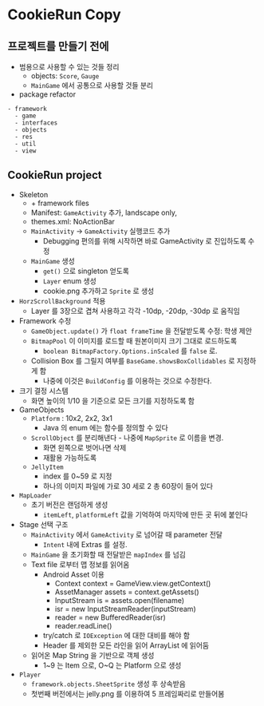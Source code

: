 # CookieRun Copy

## 프로젝트를 만들기 전에
* 범용으로 사용할 수 있는 것들 정리
  * objects: `Score`, `Gauge`
  * `MainGame` 에서 공통으로 사용할 것들 분리
* package refactor
```
- framework
  - game
  - interfaces
  - objects
  - res
  - util
  - view
```

## CookieRun project
* Skeleton
  * &plus; framework files
  * Manifest: `GameActivity` 추가, landscape only, 
  * themes.xml: NoActionBar
  * `MainActivity` -> `GameActivity` 실행코드 추가
    * Debugging 편의를 위해 시작하면 바로 GameActivity 로 진입하도록 수정
  * `MainGame` 생성
    * `get()` 으로 singleton 얻도록
    * `Layer` enum 생성
    * cookie.png 추가하고 `Sprite` 로 생성
* `HorzScrollBackground` 적용
  * Layer 를 3장으로 겹쳐 사용하고 각각 -10dp, -20dp, -30dp 로 움직임
* Framework 수정
  * `GameObject.update()` 가 `float frameTime` 을 전달받도록 수정: 학생 제안
  * `BitmapPool` 이 이미지를 로드할 때 원본이미지 크기 그대로 로드하도록
    * `boolean BitmapFactory.Options.inScaled` 를 `false` 로.
  * Collision Box 를 그릴지 여부를 `BaseGame.showsBoxCollidables` 로 지정하게 함
    * 나중에 이것은 `BuildConfig` 를 이용하는 것으로 수정한다.
* 크기 결정 시스템
  * 화면 높이의 1/10 을 기준으로 모든 크기를 지정하도록 함
* GameObjects
  * `Platform` : 10x2, 2x2, 3x1
    * Java 의 enum 에는 함수를 정의할 수 있다
  * `ScrollObject` 를 분리해낸다 - 나중에 `MapSprite` 로 이름을 변경.
    * 화면 왼쪽으로 벗어나면 삭제
    * 재활용 가능하도록
  * `JellyItem`
    * index 를 0~59 로 지정
    * 하나의 이미지 파일에 가로 30 세로 2 총 60장이 들어 있다
* `MapLoader`
  * 초기 버전은 랜덤하게 생성
    * `itemLeft`, `platformLeft` 값을 기억하여 마지막에 만든 곳 뒤에 붙인다
* Stage 선택 구조
  * `MainActivity` 에서 `GameActivity` 로 넘어갈 때 parameter 전달
    * `Intent` 내에 Extras 를 설정. 
  * `MainGame` 을 초기화할 때 전달받은 `mapIndex` 를 넘김
  * Text file 로부터 맵 정보를 읽어옴
    * Android Asset 이용
      * Context context = GameView.view.getContext()
      * AssetManager assets = context.getAssets()
      * InputStream is = assets.open(filename)
      * isr = new InputStreamReader(inputStream)
      * reader = new BufferedReader(isr)
      * reader.readLine()
    * try/catch 로 `IOException` 에 대한 대비를 해야 함
    * Header 를 제외한 모든 라인을 읽어 ArrayList<String> 에 읽어둠
  * 읽어온 Map String 을 기반으로 객체 생성
    * 1~9 는 Item 으로, O~Q 는 Platform 으로 생성
* `Player`
  * `framework.objects.SheetSprite` 생성 후 상속받음
  * 첫번째 버전에서는 jelly.png 를 이용하여 5 프레임짜리로 만들어봄
